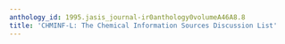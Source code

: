 ```yaml
---
anthology_id: 1995.jasis_journal-ir0anthology0volumeA46A8.8
title: 'CHMINF-L: The Chemical Information Sources Discussion List'
---
```

